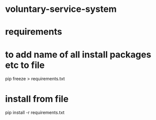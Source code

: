 # voluntary-service-system

# requirements

# to add name of all install packages etc to file
pip freeze > requirements.txt
# install from file
pip install -r requirements.txt

